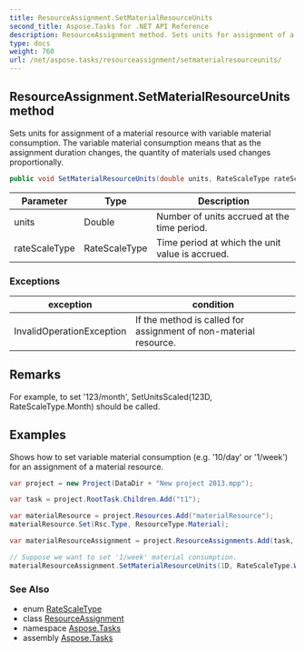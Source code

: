```yaml
---
title: ResourceAssignment.SetMaterialResourceUnits
second_title: Aspose.Tasks for .NET API Reference
description: ResourceAssignment method. Sets units for assignment of a material resource with variable material consumption. The variable material consumption means that as the assignment duration changes the quantity of materials used changes proportionally
type: docs
weight: 760
url: /net/aspose.tasks/resourceassignment/setmaterialresourceunits/
---
```

## ResourceAssignment.SetMaterialResourceUnits method

Sets units for assignment of a material resource with variable material consumption. The variable material consumption means that as the assignment duration changes, the quantity of materials used changes proportionally.

```csharp
public void SetMaterialResourceUnits(double units, RateScaleType rateScaleType)
```

| Parameter | Type | Description |
| --- | --- | --- |
| units | Double | Number of units accrued at the time period. |
| rateScaleType | RateScaleType | Time period at which the unit value is accrued. |

### Exceptions

| exception | condition |
| --- | --- |
| InvalidOperationException | If the method is called for assignment of non-material resource. |

## Remarks

For example, to set '123/month', SetUnitsScaled(123D, RateScaleType.Month) should be called.

## Examples

Shows how to set variable material consumption (e.g. '10/day' or '1/week') for an assignment of a material resource.

```csharp
var project = new Project(DataDir + "New project 2013.mpp");

var task = project.RootTask.Children.Add("t1");

var materialResource = project.Resources.Add("materialResource");
materialResource.Set(Rsc.Type, ResourceType.Material);

var materialResourceAssignment = project.ResourceAssignments.Add(task, materialResource);

// Suppose we want to set '1/week' material consumption.
materialResourceAssignment.SetMaterialResourceUnits(1D, RateScaleType.Week);
```

### See Also

* enum [RateScaleType](../../ratescaletype/)
* class [ResourceAssignment](../)
* namespace [Aspose.Tasks](../../resourceassignment/)
* assembly [Aspose.Tasks](../../../)


